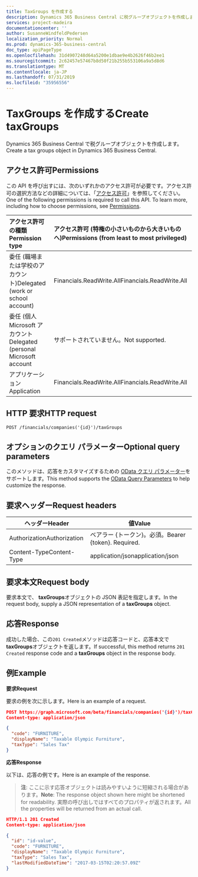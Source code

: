 ```yaml
---
title: TaxGroups を作成する
description: Dynamics 365 Business Central に税グループオブジェクトを作成します。
services: project-madeira
documentationcenter: ''
author: SusanneWindfeldPedersen
localization_priority: Normal
ms.prod: dynamics-365-business-central
doc_type: apiPageType
ms.openlocfilehash: 31d4907248d64a5200e1dbae9e4b2626f46b2ee1
ms.sourcegitcommit: 2c62457e57467b8d50f21b255b553106a9a5d8d6
ms.translationtype: MT
ms.contentlocale: ja-JP
ms.lasthandoff: 07/31/2019
ms.locfileid: "35956556"
---
```

# <a name="create-taxgroups"></a><span data-ttu-id="5fc41-103">TaxGroups を作成する</span><span class="sxs-lookup"><span data-stu-id="5fc41-103">Create taxGroups</span></span>
<span data-ttu-id="5fc41-104">Dynamics 365 Business Central で税グループオブジェクトを作成します。</span><span class="sxs-lookup"><span data-stu-id="5fc41-104">Create a tax groups object in Dynamics 365 Business Central.</span></span>

## <a name="permissions"></a><span data-ttu-id="5fc41-105">アクセス許可</span><span class="sxs-lookup"><span data-stu-id="5fc41-105">Permissions</span></span>
<span data-ttu-id="5fc41-p101">この API を呼び出すには、次のいずれかのアクセス許可が必要です。アクセス許可の選択方法などの詳細については、「[アクセス許可](/graph/permissions-reference)」を参照してください。</span><span class="sxs-lookup"><span data-stu-id="5fc41-p101">One of the following permissions is required to call this API. To learn more, including how to choose permissions, see [Permissions](/graph/permissions-reference).</span></span>

|<span data-ttu-id="5fc41-108">アクセス許可の種類</span><span class="sxs-lookup"><span data-stu-id="5fc41-108">Permission type</span></span> |<span data-ttu-id="5fc41-109">アクセス許可 (特権の小さいものから大きいものへ)</span><span class="sxs-lookup"><span data-stu-id="5fc41-109">Permissions (from least to most privileged)</span></span>|
|:---------------|:------------------------------------------|
|<span data-ttu-id="5fc41-110">委任 (職場または学校のアカウント)</span><span class="sxs-lookup"><span data-stu-id="5fc41-110">Delegated (work or school account)</span></span>|<span data-ttu-id="5fc41-111">Financials.ReadWrite.All</span><span class="sxs-lookup"><span data-stu-id="5fc41-111">Financials.ReadWrite.All</span></span> |
|<span data-ttu-id="5fc41-112">委任 (個人 Microsoft アカウント</span><span class="sxs-lookup"><span data-stu-id="5fc41-112">Delegated (personal Microsoft account</span></span>|<span data-ttu-id="5fc41-113">サポートされていません。</span><span class="sxs-lookup"><span data-stu-id="5fc41-113">Not supported.</span></span>|
|<span data-ttu-id="5fc41-114">アプリケーション</span><span class="sxs-lookup"><span data-stu-id="5fc41-114">Application</span></span>|<span data-ttu-id="5fc41-115">Financials.ReadWrite.All</span><span class="sxs-lookup"><span data-stu-id="5fc41-115">Financials.ReadWrite.All</span></span>|

## <a name="http-request"></a><span data-ttu-id="5fc41-116">HTTP 要求</span><span class="sxs-lookup"><span data-stu-id="5fc41-116">HTTP request</span></span>
```
POST /financials/companies('{id}')/taxGroups
```

## <a name="optional-query-parameters"></a><span data-ttu-id="5fc41-117">オプションのクエリ パラメーター</span><span class="sxs-lookup"><span data-stu-id="5fc41-117">Optional query parameters</span></span>
<span data-ttu-id="5fc41-118">このメソッドは、応答をカスタマイズするための [OData クエリ パラメーター](/graph/query-parameters)をサポートします。</span><span class="sxs-lookup"><span data-stu-id="5fc41-118">This method supports the [OData Query Parameters](/graph/query-parameters) to help customize the response.</span></span>

## <a name="request-headers"></a><span data-ttu-id="5fc41-119">要求ヘッダー</span><span class="sxs-lookup"><span data-stu-id="5fc41-119">Request headers</span></span>

|<span data-ttu-id="5fc41-120">ヘッダー</span><span class="sxs-lookup"><span data-stu-id="5fc41-120">Header</span></span>|<span data-ttu-id="5fc41-121">値</span><span class="sxs-lookup"><span data-stu-id="5fc41-121">Value</span></span>|
|------|-----|
|<span data-ttu-id="5fc41-122">Authorization</span><span class="sxs-lookup"><span data-stu-id="5fc41-122">Authorization</span></span>  |<span data-ttu-id="5fc41-p102">ベアラー {トークン}。必須。</span><span class="sxs-lookup"><span data-stu-id="5fc41-p102">Bearer {token}. Required.</span></span> |
|<span data-ttu-id="5fc41-125">Content-Type</span><span class="sxs-lookup"><span data-stu-id="5fc41-125">Content-Type</span></span>  |<span data-ttu-id="5fc41-126">application/json</span><span class="sxs-lookup"><span data-stu-id="5fc41-126">application/json</span></span>   |

## <a name="request-body"></a><span data-ttu-id="5fc41-127">要求本文</span><span class="sxs-lookup"><span data-stu-id="5fc41-127">Request body</span></span>
<span data-ttu-id="5fc41-128">要求本文で、 **taxGroups**オブジェクトの JSON 表記を指定します。</span><span class="sxs-lookup"><span data-stu-id="5fc41-128">In the request body, supply a JSON representation of a **taxGroups** object.</span></span>

## <a name="response"></a><span data-ttu-id="5fc41-129">応答</span><span class="sxs-lookup"><span data-stu-id="5fc41-129">Response</span></span>
<span data-ttu-id="5fc41-130">成功した場合、この```201 Created```メソッドは応答コードと、応答本文で**taxGroups**オブジェクトを返します。</span><span class="sxs-lookup"><span data-stu-id="5fc41-130">If successful, this method returns ```201 Created``` response code and a **taxGroups** object in the response body.</span></span>

## <a name="example"></a><span data-ttu-id="5fc41-131">例</span><span class="sxs-lookup"><span data-stu-id="5fc41-131">Example</span></span>

<span data-ttu-id="5fc41-132">**要求**</span><span class="sxs-lookup"><span data-stu-id="5fc41-132">**Request**</span></span>

<span data-ttu-id="5fc41-133">要求の例を次に示します。</span><span class="sxs-lookup"><span data-stu-id="5fc41-133">Here is an example of a request.</span></span>

```json
POST https://graph.microsoft.com/beta/financials/companies('{id}')/taxGroups
Content-type: application/json

{
  "code": "FURNITURE",
  "displayName": "Taxable Olympic Furniture",
  "taxType": "Sales Tax"
}
```

<span data-ttu-id="5fc41-134">**応答**</span><span class="sxs-lookup"><span data-stu-id="5fc41-134">**Response**</span></span>

<span data-ttu-id="5fc41-135">以下は、応答の例です。</span><span class="sxs-lookup"><span data-stu-id="5fc41-135">Here is an example of the response.</span></span> 

> <span data-ttu-id="5fc41-136">**注**: ここに示す応答オブジェクトは読みやすいように短縮される場合があります。</span><span class="sxs-lookup"><span data-stu-id="5fc41-136">**Note**: The response object shown here might be shortened for readability.</span></span> <span data-ttu-id="5fc41-137">実際の呼び出しではすべてのプロパティが返されます。</span><span class="sxs-lookup"><span data-stu-id="5fc41-137">All the properties will be returned from an actual call.</span></span>

```json
HTTP/1.1 201 Created
Content-type: application/json

{
  "id": "id-value",
  "code": "FURNITURE",
  "displayName": "Taxable Olympic Furniture",
  "taxType": "Sales Tax",
  "lastModifiedDateTime": "2017-03-15T02:20:57.09Z"
}

```
